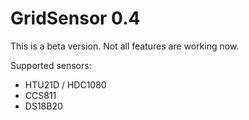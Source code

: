 # GridSensor 0.4

This is a beta version. Not all features are working now.

Supported sensors:
- HTU21D / HDC1080
- CCS811
- DS18B20
